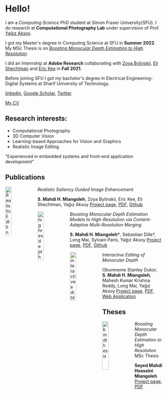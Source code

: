 # Hello!

I am a *Computing Science* PhD student at Simon Fraser University(SFU). I do research at **Computational Photography Lab** under supervision of Prof. [Yağız Aksoy](http://yaksoy.github.io/).

I got my Master's degree in Computing Science at SFU in **Summer 2022**. My MSc Thesis is on [*Boosting Monocular Depth Estimation to High Resolution*](http://yaksoy.github.io/bmd-msc/).  

I did an Internship at **Adobe Research** collaborating with [Zoya Bylinskii](https://research.adobe.com/person/zoya-bylinskii/), [Eli Shechtman](https://research.adobe.com/person/eli-shechtman/) and [Eric Kee](http://www.erickee.com/) in **Fall 2021**.

Before joining SFU I got my bachelor's degree in Electrical Engineering-Digital Systems at Sharif University of Technology.

[linkedin](https://linkedin.com/in/miangoleh), [Google Scholar](https://scholar.google.ca/citations?user=mqJpOqkAAAAJ&hl=en), [Twitter](https://twitter.com/mahdi_miangoleh)

[My CV](./MY_CV.pdf)

## Research interests:
* Computational Photography
* 3D Computer Vision
* Learning-based Approaches for Vision and Graphics
* Realistic Image Editing

"Experienced in embedded systems and front-end application development"

## Publications

[<img src="http://yaksoy.github.io/images/research/realisticEditing.jpg" alt="RealisticEditing" width="20%" align="left" />](http://yaksoy.github.io/realisticEditing/)
*Realistic Saliency Guided Image Enhancement*

**S. Mahdi H. Miangoleh**, Zoya Bylinskii, Eric Kee, Eli Shechtman, Yağız Aksoy  [Project page](http://yaksoy.github.io/realisticEditing/), [PDF](http://yaksoy.github.io/papers/CVPR23-RealisticEditing.pdf), [Github](https://github.com/compphoto/RealisticImageEnhancement)



[<img src="http://yaksoy.github.io/images/research/highresdepth.jpg" alt="highresdepth" 
width="20%" align="left" />](http://yaksoy.github.io/highresdepth/)
*Boosting Monocular Depth Estimation Models to High-Resolution via Content-Adaptive Multi-Resolution Merging*

**S. Mahdi H. Miangoleh\***, Sebastian Dille\*, Long Mai, Sylvain Paris, Yağız Aksoy  [Project page](http://yaksoy.github.io/highresdepth/), [PDF](http://yaksoy.github.io/papers/CVPR21-HighResDepth.pdf), [Github](https://github.com/compphoto/BoostingMonocularDepth)



[<img src="http://yaksoy.github.io/images/research/interactiveDepth.jpg" alt="interactiveeditdepth" 
width="20%" align="left" />](http://yaksoy.github.io/interactiveDepth/)
*Interactive Editing of Monocular Depth*

Obumneme Stanley Dukor, **S. Mahdi H. Miangoleh**, Mahesh Kumar Krishna Reddy, Long Mai, Yağız Aksoy  [Project page](http://yaksoy.github.io/interactiveDepth/), [PDF](http://yaksoy.github.io/papers/SIG22a-interactiveDepth.pdf), [Web Application](https://depth-app.netlify.app/editor)


## Theses

[<img src="http://yaksoy.github.io/images/research/mahdimsc.jpg" alt="bmdthesis" 
width="20%" align="left" />](http://yaksoy.github.io/bmd-msc/)
*Boosting Monocular Depth Estimation to High Resolution*<br>
MSc Thesis 

**Seyed Mahdi Hosseini Miangoleh** [Project page](http://yaksoy.github.io/bmd-msc/), [PDF](https://sfu.ca/~smh31/masterthesis)
